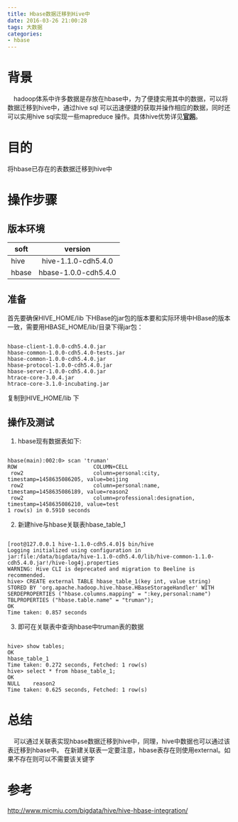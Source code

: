 ```yaml
---
title: Hbase数据迁移到Hive中
date: 2016-03-26 21:00:28
tags: 大数据
categories:
- hbase
---
```

# 背景

&emsp;hadoop体系中许多数据是存放在hbase中，为了便捷实用其中的数据，可以将数据迁移到hive中，通过hive sql 可以迅速便捷的获取并操作相应的数据，同时还可以实用hive sql实现一些mapreduce 操作。具体hive优势详见[**官网**](https://hive.apache.org/)。
# 目的

将hbase已存在的表数据迁移到hive中
# 操作步骤

## 版本环境

| soft       | version          |
| ------------- |:-------------:|
| hive    | hive-1.1.0-cdh5.4.0 |
| hbase      | hbase-1.0.0-cdh5.4.0|
## 准备

首先要确保HIVE_HOME/lib 下HBase的jar包的版本要和实际环境中HBase的版本一致，需要用HBASE_HOME/lib/目录下得jar包：
<pre><code>
hbase-client-1.0.0-cdh5.4.0.jar 
hbase-common-1.0.0-cdh5.4.0-tests.jar
hbase-common-1.0.0-cdh5.4.0.jar
hbase-protocol-1.0.0-cdh5.4.0.jar
hbase-server-1.0.0-cdh5.4.0.jar
htrace-core-3.0.4.jar
htrace-core-3.1.0-incubating.jar 
</code></pre>
复制到HIVE_HOME/lib 下
## 操作及测试
1. hbase现有数据表如下:
<pre><code>
hbase(main):002:0> scan 'truman'
ROW                        COLUMN+CELL
 row2                      column=personal:city, timestamp=1458635086205, value=beijing
 row2                      column=personal:name, timestamp=1458635086189, value=reason2
 row2                      column=professional:designation, timestamp=1458635086210, value=test
1 row(s) in 0.5910 seconds</code></pre>
2. 新建hive与hbase关联表hbase_table_1
<pre><code>
[root@127.0.0.1 hive-1.1.0-cdh5.4.0]$ bin/hive
Logging initialized using configuration in jar:file:/data/bigdata/hive-1.1.0-cdh5.4.0/lib/hive-common-1.1.0-cdh5.4.0.jar!/hive-log4j.properties
WARNING: Hive CLI is deprecated and migration to Beeline is recommended.
hive> CREATE external TABLE hbase_table_1(key int, value string) STORED BY 'org.apache.hadoop.hive.hbase.HBaseStorageHandler' WITH SERDEPROPERTIES ("hbase.columns.mapping" = ":key,personal:name") TBLPROPERTIES ("hbase.table.name" = "truman");
OK
Time taken: 0.857 seconds</code></pre>
3. 即可在关联表中查询hbase中truman表的数据
<pre><code>
hive> show tables;
OK
hbase_table_1
Time taken: 0.272 seconds, Fetched: 1 row(s)
hive> select * from hbase_table_1;
OK
NULL    reason2
Time taken: 0.625 seconds, Fetched: 1 row(s)</code></pre>


# 总结
&emsp;可以通过关联表实现hbase数据迁移到hive中，同理，hive中数据也可以通过该表迁移到hbase中。
在新建关联表一定要注意，hbase表存在则使用external。如果不存在则可以不需要该关键字
# 参考

http://www.micmiu.com/bigdata/hive/hive-hbase-integration/